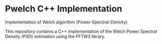 # Pwelch C++ Implementation
Implementation of Welch algorithm (Power-Spectral-Density)

This repository contains a C++ implementation of the Welch Power Spectral Density (PSD) estimation using the FFTW3 library. 

